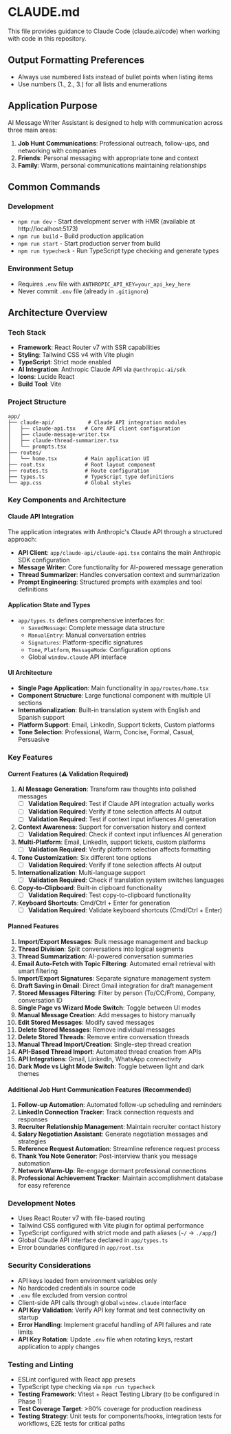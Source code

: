 # CLAUDE.md

This file provides guidance to Claude Code (claude.ai/code) when working with code in this repository.

## Output Formatting Preferences
- Always use numbered lists instead of bullet points when listing items
- Use numbers (1., 2., 3.) for all lists and enumerations

## Application Purpose

AI Message Writer Assistant is designed to help with communication across three main areas:
1. **Job Hunt Communications**: Professional outreach, follow-ups, and networking with companies
2. **Friends**: Personal messaging with appropriate tone and context
3. **Family**: Warm, personal communications maintaining relationships

## Common Commands

### Development
- `npm run dev` - Start development server with HMR (available at http://localhost:5173)
- `npm run build` - Build production application
- `npm run start` - Start production server from build
- `npm run typecheck` - Run TypeScript type checking and generate types

### Environment Setup
- Requires `.env` file with `ANTHROPIC_API_KEY=your_api_key_here`
- Never commit `.env` file (already in `.gitignore`)

## Architecture Overview

### Tech Stack
- **Framework**: React Router v7 with SSR capabilities
- **Styling**: Tailwind CSS v4 with Vite plugin
- **TypeScript**: Strict mode enabled
- **AI Integration**: Anthropic Claude API via `@anthropic-ai/sdk`
- **Icons**: Lucide React
- **Build Tool**: Vite

### Project Structure
```
app/
├── claude-api/           # Claude API integration modules
│   ├── claude-api.tsx   # Core API client configuration
│   ├── claude-message-writer.tsx
│   ├── claude-thread-summarizer.tsx
│   └── prompts.tsx
├── routes/
│   └── home.tsx         # Main application UI
├── root.tsx             # Root layout component
├── routes.ts            # Route configuration
├── types.ts             # TypeScript type definitions
└── app.css              # Global styles
```

### Key Components and Architecture

#### Claude API Integration
The application integrates with Anthropic's Claude API through a structured approach:

- **API Client**: `app/claude-api/claude-api.tsx` contains the main Anthropic SDK configuration
- **Message Writer**: Core functionality for AI-powered message generation
- **Thread Summarizer**: Handles conversation context and summarization
- **Prompt Engineering**: Structured prompts with examples and tool definitions

#### Application State and Types
- `app/types.ts` defines comprehensive interfaces for:
  - `SavedMessage`: Complete message data structure
  - `ManualEntry`: Manual conversation entries
  - `Signatures`: Platform-specific signatures
  - `Tone`, `Platform`, `MessageMode`: Configuration options
  - Global `window.claude` API interface

#### UI Architecture
- **Single Page Application**: Main functionality in `app/routes/home.tsx`
- **Component Structure**: Large functional component with multiple UI sections
- **Internationalization**: Built-in translation system with English and Spanish support
- **Platform Support**: Email, LinkedIn, Support tickets, Custom platforms
- **Tone Selection**: Professional, Warm, Concise, Formal, Casual, Persuasive

### Key Features

#### Current Features (⚠️ Validation Required)
1. **AI Message Generation**: Transform raw thoughts into polished messages
   - [ ] **Validation Required**: Test if Claude API integration actually works
   - [ ] **Validation Required**: Verify if tone selection affects AI output
   - [ ] **Validation Required**: Test if context input influences AI generation
2. **Context Awareness**: Support for conversation history and context
   - [ ] **Validation Required**: Check if context input influences AI generation
3. **Multi-Platform**: Email, LinkedIn, support tickets, custom platforms
   - [ ] **Validation Required**: Verify platform selection affects formatting
4. **Tone Customization**: Six different tone options
   - [ ] **Validation Required**: Verify if tone selection affects AI output
5. **Internationalization**: Multi-language support
   - [ ] **Validation Required**: Check if translation system switches languages
6. **Copy-to-Clipboard**: Built-in clipboard functionality
   - [ ] **Validation Required**: Test copy-to-clipboard functionality
7. **Keyboard Shortcuts**: Cmd/Ctrl + Enter for generation
   - [ ] **Validation Required**: Validate keyboard shortcuts (Cmd/Ctrl + Enter)

#### Planned Features
1. **Import/Export Messages**: Bulk message management and backup
2. **Thread Division**: Split conversations into logical segments
3. **Thread Summarization**: AI-powered conversation summaries
4. **Email Auto-Fetch with Topic Filtering**: Automated email retrieval with smart filtering
5. **Import/Export Signatures**: Separate signature management system
6. **Draft Saving in Gmail**: Direct Gmail integration for draft management
7. **Stored Messages Filtering**: Filter by person (To/CC/From), Company, conversation ID
8. **Single Page vs Wizard Mode Switch**: Toggle between UI modes
9. **Manual Message Creation**: Add messages to history manually
10. **Edit Stored Messages**: Modify saved messages
11. **Delete Stored Messages**: Remove individual messages
12. **Delete Stored Threads**: Remove entire conversation threads
13. **Manual Thread Import/Creation**: Single-step thread creation
14. **API-Based Thread Import**: Automated thread creation from APIs
15. **API Integrations**: Gmail, LinkedIn, WhatsApp connectivity
16. **Dark Mode vs Light Mode Switch**: Toggle between light and dark themes

#### Additional Job Hunt Communication Features (Recommended)
1. **Follow-up Automation**: Automated follow-up scheduling and reminders
2. **LinkedIn Connection Tracker**: Track connection requests and responses
3. **Recruiter Relationship Management**: Maintain recruiter contact history
4. **Salary Negotiation Assistant**: Generate negotiation messages and strategies
5. **Reference Request Automation**: Streamline reference request process
6. **Thank You Note Generator**: Post-interview thank you message automation
7. **Network Warm-Up**: Re-engage dormant professional connections
8. **Professional Achievement Tracker**: Maintain accomplishment database for easy reference

### Development Notes
- Uses React Router v7 with file-based routing
- Tailwind CSS configured with Vite plugin for optimal performance
- TypeScript configured with strict mode and path aliases (`~/` → `./app/`)
- Global Claude API interface declared in `app/types.ts`
- Error boundaries configured in `app/root.tsx`

### Security Considerations
- API keys loaded from environment variables only
- No hardcoded credentials in source code
- `.env` file excluded from version control
- Client-side API calls through global `window.claude` interface
- **API Key Validation**: Verify API key format and test connectivity on startup
- **Error Handling**: Implement graceful handling of API failures and rate limits
- **API Key Rotation**: Update `.env` file when rotating keys, restart application to apply changes

### Testing and Linting
- ESLint configured with React app presets
- TypeScript type checking via `npm run typecheck`
- **Testing Framework**: Vitest + React Testing Library (to be configured in Phase 1)
- **Test Coverage Target**: >80% coverage for production readiness
- **Testing Strategy**: Unit tests for components/hooks, integration tests for workflows, E2E tests for critical paths